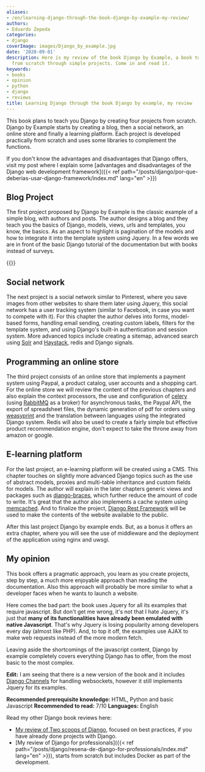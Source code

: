 ```yaml
---
aliases:
- /en/learning-django-through-the-book-django-by-example-my-review/
authors:
- Eduardo Zepeda
categories:
- django
coverImage: images/Django_by_example.jpg
date: '2020-09-01'
description: Here is my review of the book Django by Example, a book to learn Django
  from scratch through simple projects. Come in and read it.
keywords:
- books
- opinion
- python
- django
- reviews
title: Learning Django through the book Django by example, my review
---
```


This book plans to teach you Django by creating four projects from scratch. Django by Example starts by creating a blog, then a social network, an online store and finally a learning platform. Each project is developed practically from scratch and uses some libraries to complement the functions.

If you don't know the advantages and disadvantages that Django offers, visit my post where I explain some [advantages and disadvantages of the Django web development framework]({{< ref path="/posts/django/por-que-deberias-usar-django-framework/index.md" lang="en" >}})

## Blog Project

The first project proposed by Django by Example is the classic example of a simple blog, with authors and posts. The author designs a blog and they teach you the basics of Django, models, views, urls and templates, you know, the basics. As an aspect to highlight is pagination of the models and how to integrate it into the template system using Jquery. In a few words we are in front of the basic Django tutorial of the documentation but with books instead of surveys.

{{<ad>}}

## Social network

The next project is a social network similar to Pinterest, where you save images from other websites to share them later using Jquery, this social network has a user tracking system (similar to Facebook, in case you want to compete with it). For this chapter the author delves into forms, model-based forms, handling email sending, creating custom labels, filters for the template system, and using Django's built-in authentication and session system. More advanced topics include creating a sitemap, advanced search using [Solr](https://lucene.apache.org/solr/) and [Haystack](https://haystacksearch.org/), redis and Django signals.

## Programming an online store

The third project consists of an online store that implements a payment system using Paypal, a product catalog, user accounts and a shopping cart. For the online store we will review the content of the previous chapters and also explain the context processors, the use and configuration of [celery](https://docs.celeryproject.org/en/stable/) (using [RabbitMQ](https://www.rabbitmq.com/) as a broker) for asynchronous tasks, the Paypal API, the export of spreadsheet files, the dynamic generation of pdf for orders using [weasyprint](https://weasyprint.org/) and the translation between languages using the integrated Django system. Redis will also be used to create a fairly simple but effective product recommendation engine, don't expect to take the throne away from amazon or google.

## E-learning platform

For the last project, an e-learning platform will be created using a CMS. This chapter touches on slightly more advanced Django topics such as the use of abstract models, proxies and multi-table inheritance and custom fields for models. The author will explain in the later chapters generic views and packages such as [django-braces](https://django-braces.readthedocs.io/en/latest/index.html), which further reduce the amount of code to write. It's great that the author also implements a cache system using [memcached](https://memcached.org/). And to finalize the project, [Django Rest Framework](https://www.django-rest-framework.org/) will be used to make the contents of the website available to the public.

After this last project Django by example ends. But, as a bonus it offers an extra chapter, where you will see the use of middleware and the deployment of the application using nginx and uwsgi.

## My opinion

This book offers a pragmatic approach, you learn as you create projects, step by step, a much more enjoyable approach than reading the documentation. Also this approach will probably be more similar to what a developer faces when he wants to launch a website.

Here comes the bad part: the book uses Jquery for all its examples that require javascript. But don't get me wrong, it's not that I hate Jquery, it's just that **many of its functionalities have already been emulated with native Javascript**. That's why Jquery is losing popularity among developers every day (almost like PHP). And, to top it off, the examples use AJAX to make web requests instead of the more modern fetch.

Leaving aside the shortcomings of the javascript content, Django by example completely covers everything Django has to offer, from the most basic to the most complex.

**Edit:** I am seeing that there is a new version of the book and it includes [Django Channels](https://channels.readthedocs.io/en/latest/) for handling websockets, however it still implements Jquery for its examples.

**Recommended prerequisite knowledge:** HTML, Python and basic Javascript
**Recommended to read:** 7/10
**Languages:** English

Read my other Django book reviews here:

* [My review of Two scoops of Django](/en/django/the-best-django-book-two-scoops-of-django-review/), focused on best practices, if you have already done projects with Django.
* [My review of Django for professionals]({{< ref path="/posts/django/resena-de-django-for-professionals/index.md" lang="en" >}}), starts from scratch but includes Docker as part of the development.